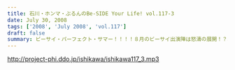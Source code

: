 ```yaml
---
title: 石川・ホンマ・ぶるんのBe-SIDE Your Life! vol.117-3
date: July 30, 2008
tags: ['2008', 'July 2008', 'vol.117']
draft: false
summary: ビーサイ・パーフェクト・サマー！！！！８月のビーサイ出演陣は怒濤の展開！？本日の収録はしっかりと空調が効いた中でのお話なのでみんな非常に元気ですね。NAMAE
---
```


http://project-phi.ddo.jp/ishikawa/ishikawa117_3.mp3
